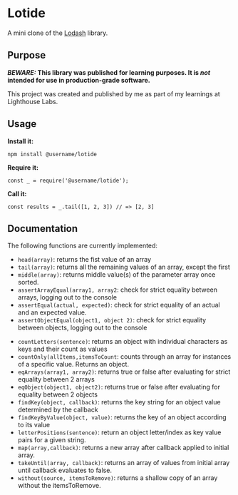# Lotide

A mini clone of the [Lodash](https://lodash.com) library.

## Purpose

**_BEWARE:_ This library was published for learning purposes. It is _not_ intended for use in production-grade software.**

This project was created and published by me as part of my learnings at Lighthouse Labs.

## Usage

**Install it:**

`npm install @username/lotide`

**Require it:**

`const _ = require('@username/lotide');`

**Call it:**

`const results = _.tail([1, 2, 3]) // => [2, 3]`

## Documentation

The following functions are currently implemented:

- `head(array)`: returns the fist value of an array
- `tail(array)`: returns all the remaining values of an array, except the first
- `middle(array)`: returns middle value(s) of the parameter array once sorted.
- `assertArrayEqual(array1, array2`: check for strict equality between arrays, logging out to the console
- `assertEqual(actual, expected)`: check for strict equality of an actual and an expected value.
- `assertObjectEqual(object1, object 2)`: check for strict equality between objects, logging out to the console

* `countLetters(sentence)`: returns an object with individual characters as keys and their count as values
* `countOnly(allItems,itemsToCount`: counts through an array for instances of a specific value. Returns an object.
* `eqArrays(array1, array2)`: returns true or false after evaluating for strict equality between 2 arrays
* `eqObject(object1, object2)`: returns true or false after evaluating for equality between 2 objects
* `findKey(object, callback)`: returns the key string for an object value determined by the callback
* `findKeyByValue(object, value)`: returns the key of an object according to its value
* `letterPositions(sentence)`: return an object letter/index as key value pairs for a given string.
* `map(array,callback)`: returns a new array after callback applied to initial array.
* `takeUntil(array, callback)`: returns an array of values from initial array until callback evaluates to false.
* `without(source, itemsToRemove)`: returns a shallow copy of an array without the itemsToRemove.
